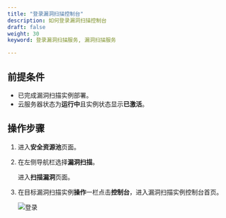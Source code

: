 ```yaml
---
title: "登录漏洞扫描控制台"
description: 如何登录漏洞扫描控制台
draft: false
weight: 30
keyword: 登录漏洞扫描服务, 漏洞扫描服务

---
```


## 前提条件

* 已完成漏洞扫描实例部署。
* 云服务器状态为**运行中**且实例状态显示**已激活**。

## 操作步骤

1. 进入**安全资源池**页面。

2. 在左侧导航栏选择**漏洞扫描**。

   进入**扫描漏洞**页面。

3. 在目标漏洞扫描实例**操作**一栏点击**控制台**，进入漏洞扫描实例控制台首页。

   ![登录](../../_images/ras1.png)